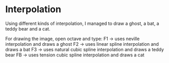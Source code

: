 # Interpolation  

Using different kinds of interpolation, I managed to draw a ghost, a bat, a teddy bear and a cat.  

For drawing the image, open octave and type:
F1 -> uses neville interpolation and draws a ghost
F2 -> uses linear spline interpolation and draws a bat
F3 -> uses natural cubic spline interpolation and draws a teddy bear
FB -> uses tension cubic spline interpolation and draws a cat

